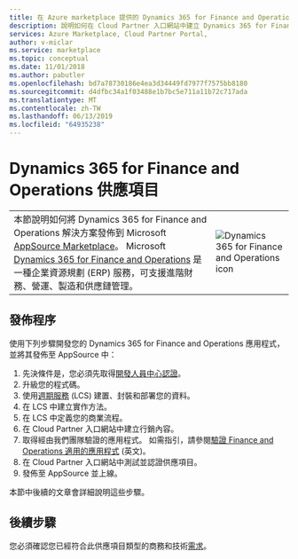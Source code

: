 ```yaml
---
title: 在 Azure marketplace 提供的 Dynamics 365 for Finance and Operations
description: 說明如何在 Cloud Partner 入口網站中建立 Dynamics 365 for Finance and Operations 供應項目。
services: Azure Marketplace, Cloud Partner Portal,
author: v-miclar
ms.service: marketplace
ms.topic: conceptual
ms.date: 11/01/2018
ms.author: pabutler
ms.openlocfilehash: bd7a78730186e4ea3d34449fd7977f7575bb8180
ms.sourcegitcommit: d4dfbc34a1f03488e1b7bc5e711a11b72c717ada
ms.translationtype: MT
ms.contentlocale: zh-TW
ms.lasthandoff: 06/13/2019
ms.locfileid: "64935238"
---
```

# <a name="dynamics-365-for-finance-and-operations-offer"></a>Dynamics 365 for Finance and Operations 供應項目

<table> <tr> <td>本節說明如何將 Dynamics 365 for Finance and Operations 解決方案發佈到 Microsoft <a href="https://appsource.microsoft.com">AppSource Marketplace</a>。 Microsoft <a href="https://dynamics.microsoft.com/finance-and-operations">Dynamics 365 for Finance and Operations</a> 是一種企業資源規劃 (ERP) 服務，可支援進階財務、營運、製造和供應鏈管理。 </td> <td><img src="./media/publish_d365_new_offer/dynfinance-icon1.png"  alt="Dynamics 365 for Finance and Operations icon" /></td> </tr> </table>


## <a name="publishing-process"></a>發佈程序

使用下列步驟開發您的 Dynamics 365 for Finance and Operations 應用程式，並將其發佈至 AppSource 中：

1. 先決條件是，您必須先取得[開發人員中心認證](https://dev.windows.com/en-us/registration?accountProgram=Azure)。
2. 升級您的程式碼。
3. 使用[週期服務](https://docs.microsoft.com/dynamics365/unified-operations/dev-itpro/lifecycle-services/lcs) (LCS) 建置、封裝和部署您的資料。
4. 在 LCS 中建立實作方法。
5. 在 LCS 中定義您的商業流程。
6. 在 Cloud Partner 入口網站中建立行銷內容。
7.  取得經由我們團隊驗證的應用程式。 如需指引，請參閱[驗證 Finance and Operations 適用的應用程式](https://docs.microsoft.com/dynamics365/operations/dev-itpro/lcs-solutions/app-validation-lcs-solutions) \(英文\)。
8. 在 Cloud Partner 入口網站中測試並認證供應項目。
9.  發佈至 AppSource 並上線。

本節中後續的文章會詳細說明這些步驟。


## <a name="next-steps"></a>後續步驟

您必須確認您已經符合此供應項目類型的商務和技術[需求](./pre-requisites.md)。

